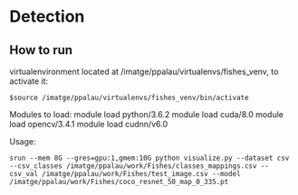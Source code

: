 # Detection 

## How to run

virtualenvironment located at /imatge/ppalau/virtualenvs/fishes_venv, to activate it:
```
$source /imatge/ppalau/virtualenvs/fishes_venv/bin/activate
```
Modules to load:
module load python/3.6.2
module load cuda/8.0
module load opencv/3.4.1
module load cudnn/v6.0

Usage:
```
srun --mem 8G --gres=gpu:1,gmem:10G python visualize.py --dataset csv --csv_classes /imatge/ppalau/work/Fishes/classes_mappings.csv --csv_val /imatge/ppalau/work/Fishes/test_image.csv --model /imatge/ppalau/work/Fishes/coco_resnet_50_map_0_335.pt
```